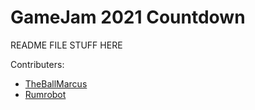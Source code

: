 # GameJam 2021 Countdown
README FILE STUFF HERE



Contributers:
  - [TheBallMarcus](https://github.com/Theballmarcus)
  - [Rumrobot](https://github.com/Rumrobot)